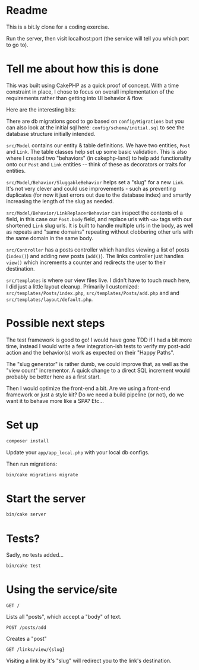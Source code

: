 # Readme

This is a bit.ly clone for a coding exercise. 

Run the server, then visit localhost:port (the service will tell you which port to go to).

# Tell me about how this is done

This was built using CakePHP as a quick proof of concept. With a time constraint in place, I chose to focus on overall implementation of the requirements rather than getting into UI behavior & flow. 

Here are the interesting bits:

There are db migrations good to go based on `config/Migrations` but you can also look at the initial sql here: `config/schema/initial.sql` to see the database structure initially intended.

`src/Model` contains our entity & table definitions. We have two entities, `Post` and `Link`. The table classes help set up some basic validation. This is also where I created two "behaviors" (in cakephp-land) to help add functionality onto our `Post` and `Link` entities -- think of these as decorators or traits for entities.

`src/Model/Behavior/SluggableBehavior` helps set a "slug" for a new `Link`. It's not very clever and could use improvements - such as preventing duplicates (for now it just errors out due to the database index) and smartly increasing the length of the slug as needed. 

`src/Model/Behavior/LinkReplacerBehavior` can inspect the contents of a field, in this case our `Post.body` field, and replace urls with `<a>` tags with our shortened `Link` slug urls. It is built to handle multiple urls in the body, as well as repeats and "same domains" repeating without clobbering other urls with the same domain in the same body. 

`src/Controller` has a posts controller which handles viewing a list of posts (`index()`) and adding new posts (`add()`). The links controller just handles `view()` which increments a counter and redirects the user to their destination. 

`src/templates` is where our view files live. I didn't have to touch much here, I did just a little layout cleanup. Primarily I customized:
`src/templates/Posts/index.php`, `src/templates/Posts/add.php` and and `src/templates/layout/default.php`.

# Possible next steps

The test framework is good to go! I would have gone TDD if I had a bit more time, instead I would write a few integration-ish tests to verify my post-add action and the behavior(s) work as expected on their "Happy Paths". 

The "slug generator" is rather dumb, we could improve that, as well as the "view count" incrementor. A quick change to a direct SQL increment would probably be better here as a first start.

Then I would optimize the front-end a bit. Are we using a front-end framework or just a style kit? Do we need a build pipeline (or not), do we want it to behave more like a SPA? Etc...


# Set up

```bash
composer install
```

Update your `app/app_local.php` with your local db configs.

Then run migrations:

```bash
bin/cake migrations migrate
```

# Start the server

```bash
bin/cake server
```

# Tests?

Sadly, no tests added...

```bash
bin/cake test
```

# Using the service/site

`GET /`

Lists all "posts", which accept a "body" of text.

`POST /posts/add`

Creates a "post"

`GET /links/view/{slug}`

Visiting a link by it's "slug" will redirect you to the link's destination.
